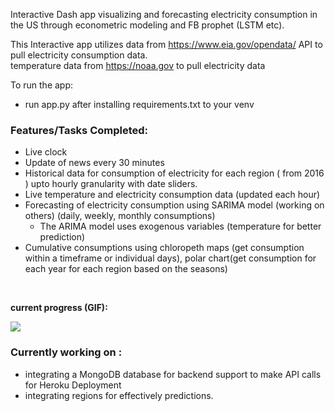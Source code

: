 Interactive Dash app visualizing and forecasting electricity consumption in the US through econometric modeling and FB prophet (LSTM etc).

This Interactive app utilizes data from https://www.eia.gov/opendata/ API to pull electricity consumption data.<br>
temperature data from https://noaa.gov to pull electricity data 

To run the app:
- run app.py after installing requirements.txt to your venv

### Features/Tasks Completed:
- Live clock
- Update of news every 30 minutes
- Historical data for consumption of electricity for each region ( from 2016 ) upto hourly granularity with date sliders.
- Live temperature and electricity consumption data (updated each hour) 
- Forecasting of electricity consumption using SARIMA model (working on others) (daily, weekly, monthly consumptions)
    - The ARIMA model uses exogenous variables (temperature for better prediction)
- Cumulative consumptions using chloropeth maps (get consumption within a timeframe or individual days), polar chart(get consumption for each year for each region based on the seasons)
<br>

__current progress (GIF):__

![](demo2.gif)


### Currently working on :
- integrating a MongoDB database for backend support to make API calls for Heroku Deployment
- integrating regions for effectively predictions.




